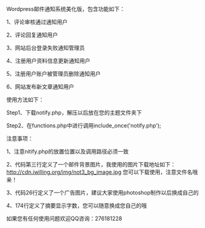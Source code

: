 Wordpress邮件通知系统美化版，包含功能如下：

1、评论审核通过通知用户

2、评论回复通知用户

3、网站后台登录失败通知管理员

4、注册用户资料信息更新通知用户

5、注册用户账户被管理员删除通知用户

6、网站发布新文章通知用户

使用方法如下：

Step1、下载notify.php，解压以后放在您的主题文件夹下

Step2、在functions.php中进行调用include_once('notify.php');

注意事项：

1、注意nitify.php的放置位置以及调用路径必须一致

2、代码第三行定义了一个邮件背景图片，我使用的图片下载地址如下：http://cdn.iwilling.org/img/not3_bg_image.jpg
  您可以下载使用，注意文件名哦亲！
  
3、代码26行定义了一个广告图片，建议大家使用photoshop制作以后换成自己的

4、174行定义了摘要显示字数，您可以随意换成您自己的哦

如果您有任何使用问题欢迎QQ咨询：276181228
